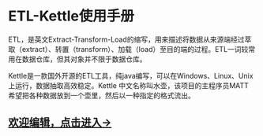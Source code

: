 # ETL-Kettle使用手册

ETL，是英文Extract-Transform-Load的缩写，用来描述将数据从来源端经过萃取（extract）、转置（transform）、加载（load）至目的端的过程。ETL一词较常用在数据仓库，但其对象并不限于数据仓库。

Kettle是一款国外开源的ETL工具，纯java编写，可以在Windows、Linux、Unix上运行，数据抽取高效稳定。Kettle 中文名称叫水壶，该项目的主程序员MATT 希望把各种数据放到一个壶里，然后以一种指定的格式流出。

## [欢迎编辑，点击进入→](README)
